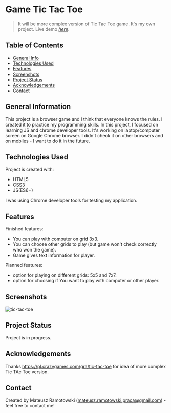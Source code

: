 <!-- finished:
technologies used
contact -->
# Game Tic Tac Toe
> It will be more complex version of Tic Tac Toe game. It's my own project.
> Live demo [_here_](https://mateusz-ramotowski-poland.github.io/Tic-Tac-Toe-Game/). 

## Table of Contents
* [General Info](#general-information)
* [Technologies Used](#technologies-used)
* [Features](#features)
* [Screenshots](#screenshots)
* [Project Status](#project-status)
* [Acknowledgements](#acknowledgements)
* [Contact](#contact)

## General Information
This project is a browser game and I think that everyone knows the rules.  I created it to practice my programming skills. In this project, I focused on learning JS and chrome developer tools. It's working on laptop/computer screen on Google Chrome browser. I didn't check it on other browsers and on mobiles - I want to do it in the future. 

## Technologies Used
Project is created with:
* HTML5
* CSS3
* JS(ES6+)

I was using Chrome developer tools for testing my application.
## Features
Finished features:
- You can play with computer on grid 3x3.
- You can choose other grids to play (but game won't check correctly who won the game).
- Game gives text information for player.

Planned features:
- option for playing on different grids: 5x5 and 7x7.
- option for choosing if You want to play with computer or other player.

## Screenshots
![tic-tac-toe](https://user-images.githubusercontent.com/83215700/160283437-6a23a457-7818-4f32-97cc-c1a5b1398638.PNG)

## Project Status
Project is in progress.

## Acknowledgements
Thanks https://pl.crazygames.com/gra/tic-tac-toe for idea of more complex Tic TAc Toe version.

## Contact
Created by Mateusz Ramotowski (mateusz.ramotowski.praca@gmail.com) - feel free to contact me!
